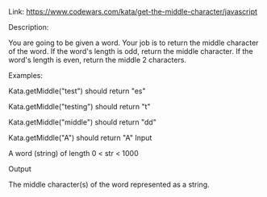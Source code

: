 Link: https://www.codewars.com/kata/get-the-middle-character/javascript

Description:

You are going to be given a word. Your job is to return the middle character of the word. If the word's length is odd, return the middle character. If the word's length is even, return the middle 2 characters.

Examples:

Kata.getMiddle("test") should return "es"

Kata.getMiddle("testing") should return "t"

Kata.getMiddle("middle") should return "dd"

Kata.getMiddle("A") should return "A"
Input

A word (string) of length 0 < str < 1000

Output

The middle character(s) of the word represented as a string.

